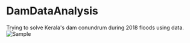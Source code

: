 # DamDataAnalysis
Trying to solve Kerala's dam conundrum during 2018 floods using data.
![Sample](https://lh4.googleusercontent.com/frRMYy_Tlb3iUoFRA99fM5NLse_n2m3-la3vWd1TeQrgssko5k1JuNeCjEttaHj9jcsAIhKnDrLikEaI3auT=w1440-h665)
